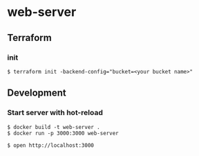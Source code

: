 # web-server

## Terraform

### init

```console
$ terraform init -backend-config="bucket=<your bucket name>"
```

## Development

### Start server with hot-reload

```console
$ docker build -t web-server .
$ docker run -p 3000:3000 web-server 
```

```console
$ open http://localhost:3000 
```

